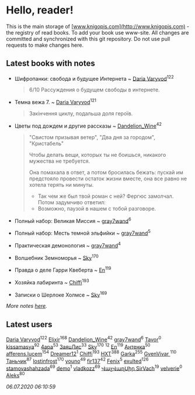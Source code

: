 # Hello, reader!
This is the main storage of [www.knigopis.com](http://www.knigopis.com) - the registry of read books.
To add your book use www-site. All changes are committed and synchronized with this git repository.
Do not use pull requests to make changes here.


## Latest books with notes
* Шифропанки: свобода и будущее Интернета ~ [Daria Varyvod](users/829/829893410524253-facebook)<sup>122</sup>
    > 6/10 Рассуждения о будущем свободы в интернете.

* Темна вежа 7. ~ [Daria Varyvod](users/829/829893410524253-facebook)<sup>121</sup>
    > Закінчення циклу, подальша доля героїв.

* Цветы под дождем и другие рассказы ~ [Dandelion_Wine](users/586/58602788-vkontakte)<sup>42</sup>
    > "Свистом призывая ветер", "Два дня за городом", "Кристабель"
    > 
    > Чтобы делать вещи, которых ты не боишься, никакого мужества не требуется. 
    > 
    > Она помахала в ответ, а потом бросилась бежать: пускай им предстояло провести остаток жизни вместе, она все равно не хотела терять ни минуты.
    > 
    > - Так чем же был твой роман с ней?
    > Фергюс замолчал. Потом задумчиво ответил:
    > - Возможно, паузой в нашем с тобой разговоре.

* Полный набор: Великая Миссия ~ [gray7wand](users/110/110080946273609412257-google)<sup>6</sup>

* Полный набор: Месть темной эльфийки ~ [gray7wand](users/110/110080946273609412257-google)<sup>5</sup>

* Практическая демонология ~ [gray7wand](users/110/110080946273609412257-google)<sup>4</sup>

* Волшебник Земноморья ~ [Sky](users/118/118049897850017649660-google)<sup>170</sup>

* Правда о деле Гарри Квеберта ~ [En](users/333/333646551-vkontakte)<sup>119</sup>

* Хозяйка лабиринта ~ [Chiffi](users/105/105831994080785626680-google)<sup>193</sup>

* Записки о Шерлоке Холмсе ~ [Sky](users/118/118049897850017649660-google)<sup>169</sup>


_More notes [here](latest_books_with_notes.md)._


## Latest users
[Daria Varyvod](users/829/829893410524253-facebook)<sup>122</sup> 
[Elixir](users/115/115826717712507836033-google)<sup>168</sup> 
[Dandelion_Wine](users/586/58602788-vkontakte)<sup>42</sup> 
[gray7wand](users/110/110080946273609412257-google)<sup>6</sup> 
[Tavor](users/107/107548900280182613163-google)<sup>0</sup> 
[kissamasya](users/684/68439978-vkontakte)<sup>92</sup> 
[4apa](users/117/117392596378069249667-google)<sup>53</sup> 
[ЗаяцЛис](users/112/112388384595246311466-google)<sup>33</sup> 
[Sky](users/118/118049897850017649660-google)<sup>170</sup> 
[](users/104/104731829794763834502-google)<sup>12</sup> 
[En](users/333/333646551-vkontakte)<sup>119</sup> 
[Антенка](users/118/118158645037334943900-google)<sup>50</sup> 
[afferens.lucem](users/196/196071655-vkontakte)<sup>154</sup> 
[Dreamer12](users/103/103531377167120997573-google)<sup>1</sup> 
[Chiffi](users/105/105831994080785626680-google)<sup>193</sup> 
[HXT](users/100/100002563462782-facebook)<sup>388</sup> 
[Garka](users/115/115753719718250012620-google)<sup>255</sup> 
[GvenVivar ](users/158/158266434925901-facebook)<sup>110</sup> 
[Таньчик](users/209/2096581563762610-facebook)<sup>87</sup> 
[lostinfrost](users/217/217891524-vkontakte)<sup>170</sup> 
[youno](users/302/302928912-vkontakte)<sup>49</sup> 
[fir137](users/176/176805114-yandex)<sup>42</sup> 
[Fenix](users/111/111367585493471720963-google)<sup>5</sup> 
[exulted](users/100/100599204551896265722-google)<sup>126</sup> 
[stamovashahzada](users/310/310646815-vkontakte)<sup>69</sup> 
[demo](users/106/1067243422-yandex)<sup>1</sup> 
[vladkozz](users/572/57239276-vkontakte)<sup>69</sup> 
[ՎաչՎաղՍիր SirVach](users/113/1130000004300166-yandex)<sup>19</sup> 
[velverie](users/173/173628445-vkontakte)<sup>0</sup> 
[Aleks](users/117/117835844513813219393-google)<sup>80</sup> 


_06.07.2020 06:10:59_
